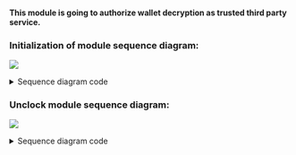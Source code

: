 #### This module is going to authorize wallet decryption as trusted third party service.

### Initialization of module sequence diagram:

![](https://www.websequencediagrams.com/cgi-bin/cdraw?lz=dGl0bGUgQXV0aG9yaXphdGlvbiBTZXJ2ZXIgTW9kdWxlOiBpbml0aWFsABcHCgpNYW5hZ2VyLT5SUEkAJQYAIghTZW5kIHNpbmdsZSBwYXJ0IG9mIGEgd2FsbGV0IHNlY3JldCBrZXkKACoPADcTRW5jcnlwACkMIHdpdGggcmFuZG9tIHBhc3N3b3JkADgSAIE9DQCBQwY6IFJlZ2lzdGVyIGEgbmV3AIEKBwAVJ0F1dGhlbnRpY2F0ZSBvbiBzAIIXBmFuZCBzZW5kIGUAgSQGZWQAgVUMAHMTLT5SZWRpczogU3RvcmUAgg4HJ3MAKxUAgjgF&s=default)

<details><summary>Sequence diagram code</summary>
<p>

```html
title Authorization Server Module: initialization

Manager->RPIServerModule: Send single part of a wallet secret key
RPIServerModule->RPIServerModule: Encrypt secret key with random password
RPIServerModule->AuthorizationServer: Register a new wallet
RPIServerModule->AuthorizationServer: Authenticate on server and send encrypted secret key
AuthorizationServer->Redis: Store wallet's encrypted secret key part
```

</p>
</details>

### Unclock module sequence diagram:

![](https://www.websequencediagrams.com/cgi-bin/cdraw?lz=dGl0bGUgQXV0aG9yaXphdGlvbiBTZXJ2ZXIgTW9kdWxlOiB1bmxvY2tpbmcgbQANBQoKTWFuYWdlci0-UlBJACcGACQIVQAnBQAhCAAQDy0-AFsNAGEGOiBMb2dpbiB3aXRoIHNlY3JldCBwYXNzd29yZAoAHRMALhdWYWxpZGF0ZQAzCQBLBlNwcmluZyBTZWN1cml0eQCBOggAQxVSZWRpczogR2V0IHdhbGxldCdzIGVuY3J5cHRlZACBEwhrZXkAJxcAgXsQUmV0dXJuACwfAIIREQCCQRFEZQB9BQB1CwCCJQZyYW5kb20AgiEKAIJbEQCDHgcAgQAJZABDBmVkIHBhcnQgb2YAgUcMCg&s=default)

<details><summary>Sequence diagram code</summary>
<p>

```html
title Authorization Server Module: unlocking module

Manager->RPIServerModule: Unlock module
RPIServerModule->AuthorizationServer: Login with secret password
AuthorizationServer->AuthorizationServer: Validate password with Spring Security module
AuthorizationServer->Redis: Get wallet's encrypted secret key
AuthorizationServer->RPIServerModule: Return wallet's encrypted secret key
RPIServerModule->RPIServerModule: Decrypt secret key with random password
RPIServerModule->Manager: Return decrypted part of secret key


```

</p>
</details>
